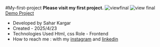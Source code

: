 #My-first-project
**Please visit my first project.**
![viewfinal](https://user-images.githubusercontent.com/109727844/204102879-086ee63-9bda-43b2-81a8-49879c3f2d39.jpg)
![view final](https://user-images.githubusercontent.com/109727844/204102930-fac88657-4d16-4816-6476-888e984abefe.jpg)
[Demo Project](https://pouria-farahani-developer.github.io/Accordion-Menu-By-React/)
- Developed by Sahar Kargar
- Created - 2025/4/23
- Technologies Used Html, css
Role - Frontend
- How to reach me : with my [instagram](https://www.instagram.com/saharkargar_developer?igsh=MXA1Z280OTM4Mmhvag==) and [linkedin](https://www.linkedin.com/in/saharkargardeveloper)
